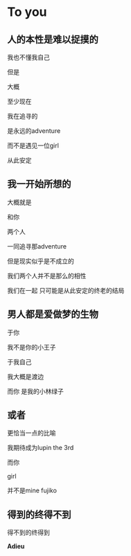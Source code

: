 # To you
## 人的本性是难以捉摸的

我也不懂我自己

但是

大概

至少现在

我在追寻的

是永远的adventure

而不是遇见一位girl

从此安定

## 我一开始所想的

大概就是

和你

两个人

一同追寻那adventure

但是现实似乎是不成立的

我们两个人并不是那么的相性

我们在一起 只可能是从此安定的终老的结局

## 男人都是爱做梦的生物

于你

我不是你的小王子

于我自己

我大概是渡边

而你 是我的小林绿子

## 或者

更恰当一点的比喻

我期待成为lupin the 3rd

而你

girl

并不是mine fujiko

## 得到的终得不到

得不到的终得到

**Adieu**